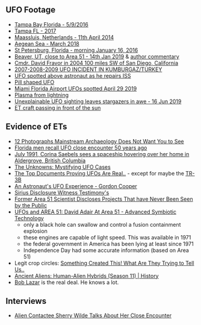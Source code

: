 ## UFO Footage

- [Tampa Bay Florida - 5/9/2016](https://www.youtube.com/watch?v=SPW-t4p38Jo)
- [Tampa FL - 2017](https://www.youtube.com/watch?v=HRZ4M5dfQV0)
- [Maassluis, Netherlands - 11th April 2014](https://www.youtube.com/watch?v=57gQl9UMERo)
- [Aegean Sea - March 2018](https://www.youtube.com/watch?v=nqi4QNFXu-c)
- [St Petersburg, Florida - morning January 16, 2016](https://www.youtube.com/watch?v=O517Cr6hD8M)
- [Beaver, UT, close to Area 51 - 14th Jan 2019](https://www.youtube.com/watch?v=L2Xh4zuzGIE) & [author commentary](https://www.youtube.com/watch?v=cE-Yrv1-chI)
- [Cmdr. David Fravor in 2004 100 miles SW of San Diego, California](https://www.youtube.com/watch?v=EDj9ZZQY2kA)
- [2007-2008-2009 UFO INCIDENT IN KUMBURGAZ/TURKEY](https://www.youtube.com/watch?v=wRE6PifUkF0)
- [UFO spotted above astronaut as he repairs ISS](https://www.youtube.com/watch?v=zJHSGvTuP5Q)
- [Pill shaped UFO](https://www.youtube.com/watch?v=n36KOqbwrMY)
- [Miami Florida Airport UFOs spotted April 29 2019](https://www.youtube.com/watch?v=o3sbFHjy4Ns)
- [Plasma from lightning](https://youtu.be/_MMSH0yCGtw)
- [Unexplainable UFO sighting leaves stargazers in awe - 16 Jun 2019](https://www.youtube.com/watch?v=phYF6NTiV4I)
- [ET craft passing in front of the sun](https://www.youtube.com/watch?v=tZLsDCuy_7Q)

## Evidence of ETs

- [12 Photographs Mainstream Archaeology Does Not Want You to See](https://www.youtube.com/watch?v=87a9-wgkCaQ)
- [Florida men recall UFO close encounter 50 years ago](https://www.youtube.com/watch?v=_RVakG3uYEk)
- [July 1991, Corina Saebels sees a spaceship hovering over her home in Aldergrove, British Columbia](https://www.youtube.com/watch?v=kX91dySxqXQ)
- [The Unknowns: Mystifying UFO Cases](https://www.youtube.com/watch?v=fb7T1v_VHpE)
- [The Top Documents Proving UFOs Are Real..](https://www.youtube.com/watch?v=sgU6RYEqwyQ) - except for maybe the [TR-3B](http://www.hidden-truth.org/6/black-triangle-ufo-tr-3b-astra.html)
- [An Astronaut's UFO Experience - Gordon Cooper](https://www.youtube.com/watch?v=wsEd_b1C8DY)
- [Sirius Disclosure Witness Testimony's](https://www.youtube.com/watch?v=rBO8z9pHAuA&list=PLZpT2CX97ZILq9L3qsyP0hdG4EOt9ltGo)
- [Former Area 51 Scientist Discloses Projects That have Never Been Seen by the Public](https://www.youtube.com/watch?v=e5nJA8Hkvyc)
- [UFOs and AREA 51: David Adair At Area 51 - Advanced Symbiotic Technology](https://www.youtube.com/watch?v=M0wBXNAiOys)
  - only a black hole can swallow and control a fusion containment explosion
  - these engines are capable of light speed. This was available in 1971
  - the federal government in America has been lying at least since 1971
  - Independence Day had some accurate information (based on Area 51)
- Legit crop circles: [Something Created This! What Are They Trying to Tell Us..](https://www.youtube.com/watch?v=FJcn4KIVjnM)
- [Ancient Aliens: Human-Alien Hybrids (Season 11) | History](https://www.youtube.com/watch?v=ZDXyxxBPmso)
- [Bob Lazar](https://www.youtube.com/watch?v=VjQNJR4Wni4) is the real deal. He knows a lot.

## Interviews

- [Alien Contactee Sherry Wilde Talks About Her Close Encounter](https://www.youtube.com/watch?v=MXfJLrJgFr4)
